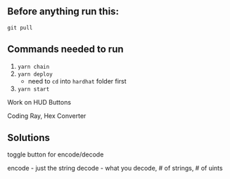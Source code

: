 ## Before anything run this:

`git pull`


## Commands needed to run
1. `yarn chain`
2. `yarn deploy`
    - need to `cd` into `hardhat` folder first
3. `yarn start`

Work on HUD Buttons

Coding Ray, Hex Converter

## Solutions

toggle button for encode/decode

encode - just the string
decode - what you decode, # of strings, # of uints